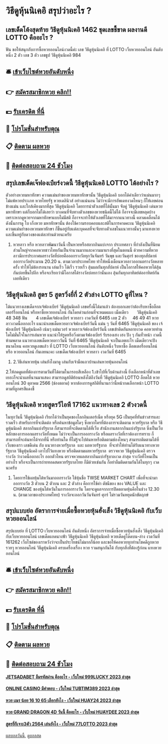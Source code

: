 # วิธีดูหุ้นนิเคอิ สรุปว่าอะไร ?
## เลขเด็ดโค้งสุดท้าย วิธีดูหุ้นนิเคอิ 1462 ชุดเลขชี้ขาด ผลงานดี LOTTO คืออะไร ?
ฟัน
ขอให้สนุกกับการซื้อหวยออนไลน์งวดนี้ค่ะ
เลข วิธีดูหุ้นนิเคอิ ที่ LOTTO เว็บหวยออนไลน์ อันดับหนึ่ง 2 ตัว
เลข 3 ตัว
เลขธูป วิธีดูหุ้นนิเคอิ 984

## 🛎 [เข้าเว็บไซต์หวยอันดับหนึ่ง](https://bit.ly/3BG5bNw)
## 👉 [สมัครสมาชิกหวย คลิก!!](https://bit.ly/3BG5bNw)
## 💵 [รับเครดิต ที่นี่](https://bit.ly/3C3mvgS)
## 👑 [โปรโมชั่นสำหรับตุณ](https://bit.ly/3C3mvgS)
## 📋 [ติดตาม ผลหวย](https://bit.ly/3C3mvgS)
## 📱 [ติดต่อสอบถาม 24 ชัวโมง](https://bit.ly/3C3mvgS)

## สรุปเลขเด็ดเจ๊ฟองเบียร์งวดนี้ วิธีดูหุ้นนิเคอิ LOTTO ได้อย่างไร ?
ตัวอย่างหวยมหาทักษา
ความแม่นยำของหวยมหาทักษานั้น วิธีดูหุ้นนิเคอิ บอกได้คำเดียวว่าแม่นมากๆ ไม่แพ้หวยประเภท หวยไทยรัฐ หวยเดลินิวส์ อย่างแน่นอน ไม่ว่าจะมีการอัพเดทงวดไหนๆ ก็ให้เลขค่อนข้างแม่น และใกล้เคียงมากที่สุด วิธีดูหุ้นนิเคอิ โดยการนำตัวเลขที่ได้นั้นมา จับคู่ วิธีดูหุ้นนิเคอิ เด่นหวย มหาทักษา แต่ก็บอกไม่ได้เลยว่า บางคนที่จับทางตัวเลขของหวยชนิดนี้ไม่ได้ ก็อาจจะมีเลขหลุดบ้าง เพราะหากดูหวยจากมหาทักษาแบบไม่มีสติ ก็อาจจะทำให้ตัวเลขที่ได้มาจากแนวทางนี้ คลาดเคลื่อนได้ ดังนั้นการดู ใบ เก็งหวย มหาทักษานั้น ต้องใช้ความรอบคอบและสติในการคาดคะเน วิธีดูหุ้นนิเคอิ ความแม่นยำของหวยมหาทักษา ก็ขึ้นอยู่กับแต่ละบุคคลที่จะจับทางตัวเลขในแนวทางนั้นๆ มาแทงหวย และขึ้นอยู่กับดวงของแต่ละท่านด้วยนะครับ
1. หวยลาว หรือ หวยลาวพัฒนาวันนี้ เป็นหวยหรือสลากกินแบ่งจาก ประเทศลาว ที่กำลังเป็นที่นิยมส่วนใหญ่จากคอหวยชาวไทยกันเป็นจำนวนมากและความมาแรงที่สุดในตอนนี้ ด้วยความที่หวยลาวมีการประกาศผลรางวัลที่บ่อยคือออกรางวัลทุกวันจันทร์ วันพุธ และวันศุกร์ ของทุกสัปดาห์ ออกรางวัลประมาณ 20.20 น. ตามเวลาประเทศไทย ทำให้หนึ่งเดือนหวยลาวออกผลรางวัลหลายครั้ง ทำให้ไม่ต้องรอนาน เล่นเร็ว ได้เร็ว รวยเร็ว ลุ้นผลกันทุกสัปดาห์ เป็นโอกาสให้คอหวยได้ลุ้นกันบ่อยขึ้นไปอีก หรือจะเรียกว่ามีโอกาสได้รางวัลบ่อยกว่านั่นเอง ลุ้นกันทุกอาทิตย์ต่ออาทิตย์กันเลยทีเดียว

## วิธีดูหุ้นนิเคอิ สูตร 5 สูตรวิ่งยี่กี่ 2 ตัวล่าง LOTTO ดูที่ไหน ?
ได้แนวทางเลขเด็ดจากเจ้ฟองเบียร์ วิธีดูหุ้นนิเคอิ เลขครั้งนี้ได้มาแล้ว ต้องบอกเลยว่าต้องรีบหาซื้อล็อตเตอร์รี่ออนไลน์ หรือหาซื้อหวยออนไลน์ กันโดยด่วนก่อนที่จะหมดแผง
เม็ดเดียว       วิธีดูหุ้นนิเคอิ 48 348
ฟัน       4
เลขเด็ดเจ้ฟองเบียร์ หวยลาว งวดวันที่ 6465
เลข 2 ตัว     46 49 41
หวยลาวงวดนี้ออกอะไร แนะนำเลขเด็ดหวยลาวเจ้ฟองเบียร์วันนี้ แม่น ๆ วันที่ 6465 วิธีดูหุ้นนิเคอิ ของ เจ้ฟองเบียร์ วิธีดูหุ้นนิเคอิ เน้นๆ แม่นเวอร์ หวยลาวเจ้ฟองเบียร์วันนี้ เลขเข้าติดกันหลายงวด คอหวยท่านใดไม่มั่นใจในการเล่นหวย แนะนำให้รูดหรือวิ่งตามเจ้ฟองเบียร์ รับรองเฮง เฮง ปัง ๆ กันทั่วหน้า งวดนี้ห้ามพลาด แนวทางเลขเด็ดหวยลาววันนี้ วันที่ 6465 วิธีดูหุ้นนิเคอิ จะเป็นเลขอะไร เม็ดเดียวจะปังขนาดไหน คอหวยดูเลขแล้ว ที่ LOTTO เว็บหวยออนไลน์ อันดับหนึ่ง รีบหาซื้อ ล็อตเตอรี่ออนไลน์ หรือ หวยออนไลน์ กันเลยนะคะ
เลขเด็ดเจ้ฟองเบียร์ หวยลาว งวดวันที่ 6465
1. 2.วิธีเล่นหวยหุ้น เล่นยังไงมาดู เล่นกับเจ้ามือแถวบ้านเล่นหวยหุ้นออนไลน์

2.ให้กดดูผลที่ต้องการตามวันที่ได้ตามในกรอบสีเหลือง
1.เข้าไปที่เว็บด้านล่างนี้
ยิ่งเลือกหน้าที่ตัวเลขเยอะก็จะนำผลที่นานมาแสดง
สามารถดูสถิติย้อนหลังได้ถึงวันที่ วิธีดูหุ้นนิเคอิ LOTTO ล็อตโต้ หวยออนไลน์ 30 ตุลาคม 2566 (ช่องตลาด)
หากต้องการดูสถิติที่นานกว่านี้หน้ากดเลือกหน้า LOTTO ตามที่ลูกศรสีแดงชี้

## วิธีดูหุ้นนิเคอิ หวยสูตรวีไอพี 17162 แนวทางเลข 2 ตัวงวดนี้
ในทุกวันนี้ วิธีดูหุ้นนิเคอิ เรียกได้ว่าเป็นยุคของโลกอินเตอร์เน็ต หรือยุค 5G เป็นยุคที่ทันข่าวสารและรวดเร็ว สำหรับการที่จะติดต่อ หรือค้นหาข้อมูลใดๆ ซึ่งหากใครที่ต้องการจะติดตาม หวยรัฐบาล หรือ วิธีดูหุ้นนิเคอิ สลากกินแบ่งรัฐบาล ก็สามารถที่จะติดตามได้ที่เว็บ สำนักงานสลากกินแบ่งรัฐบาล ซึ่งเป็นเว็บหลักของการออกผลรางวัลทั้งหมด ไม่ว่าจะเป็นการออกรางวัล หรือผลรางวัลที่เราต้องการทราบ ก็สามารถที่จะค้นหาได้จากที่นี่ หรือท่านใด ที่ไม่รู้จะไปค้นหาหรือติดตามช่องไหนๆ สามารถติดตามได้ที่เว็บของเรา เลขดีเด่น กับ แนวทางหวยรัฐบาล  และ ผลหวยรัฐบาล  ที่จะทำให้ท่านได้รับแนวทางหวยรัฐบาล วิธีดูหุ้นนิเคอิ เอาไปไว้แทงหวย หรือติดตามผลหวยรัฐบาล  ตรวจหวย วิธีดูหุ้นนิเคอิ ตรวจรางวัล ว่างวดนี้ออกอะไร ออกตัวไหน ตรวจหวยผลสลากกินแบ่งรัฐบาลงวด ล่าสุด รางวัลที่ไหนเป็นอย่างไร หรือจะเป็นการถ่ายทอดสดหวยรัฐบาลไทย ก็มีด้วยเช่นกัน ก็อย่าลืมติดตามกันได้ในทุกๆ งวดนะครับ
1. โดยการใช้ผลหุ้นไต้หวันมาออกรางวัล ใช้หุ้นชื่อ TWSE MARKET CHART เพื่อที่จะนำมาออกรางวัล 3 ตัวบน 2 ตัวบน และ 2 ตัวล่าง คือการใช้ค่า ดัชนีของ ของ VALUE และ CHANGE ของหุ้นไต้หวันในการออกรางวัน โดยจะดูผลจากการปิดตลาดหุ้นคือในช่วง 12.30 น. (ตามเวลาของประเทศไทย) รางวัลจะออกวันวันจันทร์ ศุกร์ ไม่รวมวันหยุดนักขัตฤกษ์

## สรุปแบบย่อ อัตราการจ่ายเมื่อซื้อหวยหุ้นฮั่งเส็ง วิธีดูหุ้นนิเคอิ กับเว็บหวยออนไลน์
สรุปแบบย่อ ที่ LOTTO เว็บหวยออนไลน์ อันดับหนึ่ง อัตราการจ่ายเมื่อซื้อหวยหุ้นฮั่งเส็ง วิธีดูหุ้นนิเคอิ กับเว็บหวยออนไลน์ เลขเด็ดแอดนางฟ้า วิธีดูหุ้นนิเคอิ วิธีดูหุ้นนิเคอิ หวยเด็ดคู่โต๊ดบน-ล่าง งวดวันที่ 161262 เว็บไซต์ของเราหวังว่าจะเป็นประโยชน์ไม่มากก็น้อย และขอให้คอหวยทุกท่านโชคดีถูกหวยรวยๆ
หวยออนไลน์ วิธีดูหุ้นนิเคอิ ครบเครื่องเรื่อง หวย รวมสนุกกันได้ กับทุกสิ่งที่ต้องรู้ก่อน แทงหวยออนไลน์

## 🛎 [เข้าเว็บไซต์หวยอันดับหนึ่ง](https://bit.ly/3BG5bNw)
## 👉 [สมัครสมาชิกหวย คลิก!!](https://bit.ly/3BG5bNw)
## 💵 [รับเครดิต ที่นี่](https://bit.ly/3C3mvgS)
## 👑 [โปรโมชั่นสำหรับตุณ](https://bit.ly/3C3mvgS)
## 📋 [ติดตาม ผลหวย](https://bit.ly/3C3mvgS)
## 📱 [ติดต่อสอบถาม 24 ชัวโมง](https://bit.ly/3C3mvgS)

#### [JETSADABET ลืมรหัสผ่าน คืออะไร - เว็บใหม่ 999LUCKY 2023 ล่าสุด](https://atom.io/themes/jetsadabet%20ลืมรหัสผ่าน%20คืออะไร%20-%20เว็บใหม่%20999lucky%202023%20ล่าสุด)
#### [ONLINE CASINO มีคำตอบ - เว็บใหม่ TUBTIM389 2023 ล่าสุด](https://atom.io/themes/online%20casino%20มีคำตอบ%20-%20เว็บใหม่%20tubtim389%202023%20ล่าสุด)
#### [หวย เณร น้อย 16 10 65 เลือกยังไง - เว็บใหม่ HUAY24 2023 ล่าสุด](https://atom.io/themes/หวย%20เณร%20น้อย%2016%2010%2065%20เลือกยังไง%20-%20เว็บใหม่%20huay24%202023%20ล่าสุด)
#### [หวย GRAND DRAGON 4D วันนี้ คืออะไร - เว็บใหม่ HUAYDEE 2023 ล่าสุด](https://atom.io/themes/หวย%20grand%20dragon%204d%20วันนี้%20คืออะไร%20-%20เว็บใหม่%20huaydee%202023%20ล่าสุด)
#### [สูตรยี่กีเจาะ3ตัว 2564 เล่นยังไง - เว็บใหม่ 77LOTTO 2023 ล่าสุด](https://atom.io/themes/สูตรยี่กีเจาะ3ตัว%202564%20เล่นยังไง%20-%20เว็บใหม่%2077lotto%202023%20ล่าสุด)

[ผลบอลวันนี้](https://siamsport.tv "ผลบอลวันนี้"), [ดูบอลสด](https://siamsport.tv/ดูบอลสด "ดูบอลสด")